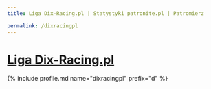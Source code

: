 ```yaml
---
title: Liga Dix-Racing.pl | Statystyki patronite.pl | Patromierz

permalink: /dixracingpl
---
```


# [Liga Dix-Racing.pl](https://patronite.pl/dixracingpl)

{% include profile.md name="dixracingpl" prefix="d" %}
